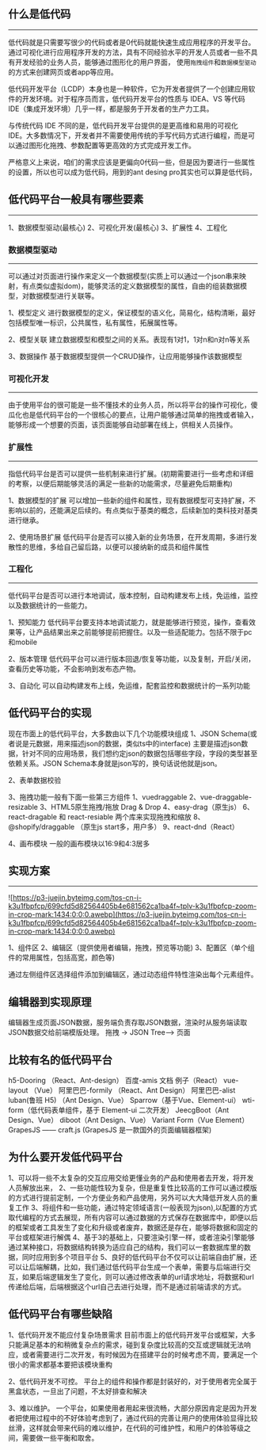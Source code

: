<!--
 * @Author: wuqiang
 * @Date: 2022-05-06 10:29:53
 * @LastEditors: wuqiang
 * @LastEditTime: 2022-05-11 19:27:14
-->
## 什么是低代码
***
低代码就是只需要写很少的代码或者是0代码就能快速生成应用程序的开发平台。通过可视化进行应用程序开发的方法，具有不同经验水平的开发人员或者一些不具有开发经验的业务人员，能够通过图形化的用户界面，
使用`拖拽组件`和`数据模型驱动`的方式来创建网页或者app等应用。

低代码开发平台（LCDP）本身也是一种软件，它为开发者提供了一个创建应用软件的开发环境。对于程序员而言，低代码开发平台的性质与 IDEA、VS 等代码 IDE（集成开发环境）几乎一样，都是服务于开发者的生产力工具。


与传统代码 IDE 不同的是，低代码开发平台提供的是更高维和易用的可视化 IDE。大多数情况下，开发者并不需要使用传统的手写代码方式进行编程，而是可以通过图形化拖拽、参数配置等更高效的方式完成开发工作。

严格意义上来说，咱们的需求应该是更偏向0代码一些，但是因为要进行一些属性的设置，所以也可以成为低代码，用到的ant desing pro其实也可以算是低代码，

## 低代码平台一般具有哪些要素
***
1、数据模型驱动(最核心)
2、可视化开发(最核心)
3、扩展性
4、工程化

### 数据模型驱动
***
可以通过对页面进行操作来定义一个数据模型(实质上可以通过一个json串来映射，有点类似虚拟dom)，能够灵活的定义数据模型的属性，自由的组装数据模型，对数据模型进行关联等。


1、模型定义
进行数据模型的定义，保证模型的语义化，简易化，结构清晰，最好包括模型唯一标识，公共属性，私有属性，拓展属性等。

2、模型关联
建立数据模型和模型之间的关系。表现有1对1，1对n和n对n等关系

3、数据操作
基于数据模型提供一个CRUD操作，让应用能够操作该数据模型

### 可视化开发
***
由于使用平台的很可能是一些不懂技术的业务人员，所以将平台的操作可视化，傻瓜化也是低代码平台的一个很核心的要点，让用户能够通过简单的拖拽或者输入，能够形成一个想要的页面，该页面能够自动部署在线上，供相关人员操作。

### 扩展性
***
指低代码平台是否可以提供一些机制来进行扩展。(初期需要进行一些考虑和详细的考察，以便后期能够灵活的满足一些新的功能需求，尽量避免后期重构)

1、数据模型的扩展
可以增加一些新的组件和属性，现有数据模型可支持扩展，不影响以前的，还能满足后续的。有点类似于基类的概念，后续新加的类科技对基类进行继承。

<!-- 2、逻辑扩展
低代码平台能否通过定义一些流程图进行业务逻辑的扩展。执行if,else进行逻辑上的一些调用 -->

2、使用场景扩展
低代码平台是否可以接入新的业务场景，在开发周期，多进行发散性的思维，多给自己留后路，以便可以接纳新的成员和组件属性

### 工程化
***
低代码平台是否可以进行本地调试，版本控制，自动构建发布上线，免运维，监控以及数据统计的一些能力。

1、预知能力
低代码平台要支持本地调试能力，就是能够进行预览，操作，查看效果等，让产品结果出来之前能够提前把握住。以及一些适配能力。包括不限于pc和mobile

2、版本管理
低代码平台可以进行版本回退/恢复等功能，以及复制，开启/关闭，查看历史等功能，不会影响到发布态产物。

3、自动化
可以自动构建发布上线，免运维，配套监控和数据统计的一系列功能


## 低代码平台的实现
现在市面上的低代码平台，大多数由以下几个功能模块组成
1、JSON Schema(或者说是元数据，用来描述json的数据，类似ts中的interface)
主要是描述json数据，针对不同的应用场景，我们想约定json的数据包括哪些字段，字段的类型甚至依赖关系。JSON Schema本身就是json写的，换句话说他就是json。

2、表单数据校验

3、拖拽功能一般有下面一些第三方组件
1、vuedraggable
2、vue-draggable-resizable 
3、HTML5原生拖拽/拖放 Drag & Drop 
4、easy-drag（原生js）
6、react-dragable 和 react-resiable 两个库来实现拖拽和缩放
8、@shopify/draggable （原生js start多，用户多）
9、react-dnd（React）

4、画布模块
一般的画布模块以16:9和4:3居多

## 实现方案
***

![https://p3-juejin.byteimg.com/tos-cn-i-k3u1fbpfcp/699cfd5d82564405b4e681562ca1ba4f~tplv-k3u1fbpfcp-zoom-in-crop-mark:1434:0:0:0.awebp](https://p3-juejin.byteimg.com/tos-cn-i-k3u1fbpfcp/699cfd5d82564405b4e681562ca1ba4f~tplv-k3u1fbpfcp-zoom-in-crop-mark:1434:0:0:0.awebp)

1、组件区
2、编辑区（提供使用者编辑，拖拽，预览等功能)
3、配置区（单个组件的常用属性，包括高宽，颜色等)

通过左侧组件区选择组件添加到编辑区，通过动态组件特性渲染出每个元素组件。


## 编辑器到实现原理
编辑器生成页面JSON数据，服务端负责存取JSON数据，渲染时从服务端读取JSON数据交给前端模版处理。
拖拽 -> JSON Tree——> 页面

## 比较有名的低代码平台

h5-Dooring （React、Ant-design）
百度-amis 文档 例子（React）
vue-layout （Vue）
阿里巴巴-formily （React、Ant Design）
阿里巴巴-alist
luban(鲁班 H5) （Ant Design、Vue）
Sparrow（基于Vue、Element-ui）
wti-form（低代码表单组件，基于 Element-ui 二次开发）
JeecgBoot（Ant Design、Vue）
diboot（Ant Design、Vue）
Variant Form（Vue Element）
GrapesJS —— craft.js (GrapesJS 是一款国外的页面编辑器框架)


## 为什么要开发低代码平台
1、可以将一些不太复杂的交互应用交给更懂业务的产品和使用者去开发，将开发人员解放出来，
2、一些功能性较为复杂，但是重复性比较高的工作可以通过模版的方式进行提前定制，一个方便业务和产品使用，另外可以大大降低开发人员的重复工作
3、将组件和一些功能，通过特定领域语言(一般表现为json),以配置的方式取代编程的方式去展现，所有内容可以通过数据的方式保存在数据库中，即便以后的框架或者工具发生了变化和升级或者废弃，数据还是存在，能够将数据和固定的平台或框架进行解偶
4、基于3的基础上，只要渲染引擎一样，或者渲染引擎能够通过某种接口，将数据结构转换为适应自己的结构，我们可以一套数据库里的数据，同时应用到多个项目平台
5、良好的低代码平台不仅可以让前端自由扩展，还可以让后端解耦，比如，我们通过低代码平台生成一个表单，需要与后端进行交互，如果后端逻辑发生了变化，则可以通过修改表单的url请求地址，将数据和url传递给后端，后端根据这个url自己去进行处理，而不是通过前端请求的方式。

## 低代码平台有哪些缺陷
1、低代码开发不能应付复杂场景需求
目前市面上的低代码开发平台或框架，大多只能满足基本的和稍微复杂点的需求，碰到复杂度比较高的交互或逻辑就无法响应，或者需要进行二次开发，有时候因为在搭建平台的时候考虑不周，要满足一个很小的需求都基本要把该模块重构

2、低代码开发不可控。
平台上的组件和操作都是封装好的，对于使用者完全属于黑盒状态，一旦出了问题，不太好排查和解决

3、难以维护。
一个平台，如果使用者用起来很流畅，大部分原因肯定是因为开发者把使用过程中的不好体验考虑到了，通过代码的完善让用户的使用体验显得比较丝滑，这样就会带来代码的难以维护，在代码的可维护性，和用户的体验等级之间，需要做一些平衡和取舍。